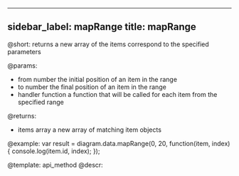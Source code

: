 
---
sidebar_label: mapRange
title: mapRange
---          

@short:
returns a new array of the items correspond to the specified parameters

@params:
- from			number		the initial position of an item in the range
- to            number      the final position of an item in the range
- handler       function    a function that will be called for each item from the specified range

@returns:
- items         array       a new array of matching item objects     

@example:
var result = diagram.data.mapRange(0, 20, function(item, index) {
    console.log(item.id, index);
});

@template: api_method
@descr: